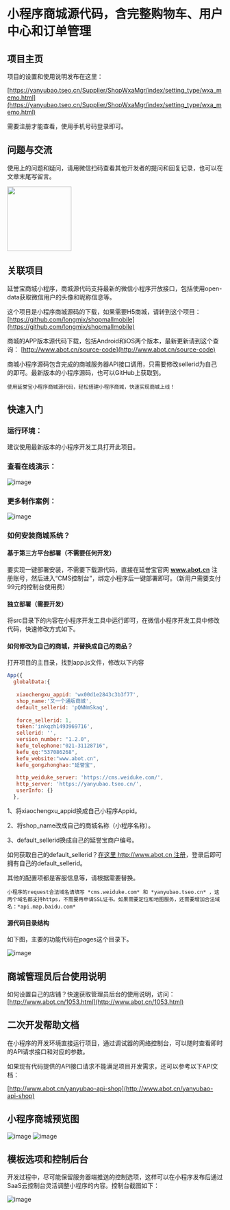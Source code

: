 # 小程序商城源代码，含完整购物车、用户中心和订单管理

## 项目主页

项目的设置和使用说明发布在这里：

[https://yanyubao.tseo.cn/Supplier/ShopWxaMgr/index/setting_type/wxa_memo.html](https://yanyubao.tseo.cn/Supplier/ShopWxaMgr/index/setting_type/wxa_memo.html)

需要注册才能查看，使用手机号码登录即可。

## 问题与交流

使用上的问题和疑问，请用微信扫码查看其他开发者的提问和回复记录，也可以在文章末尾写留言。

<img src="http://www.tseo.cn/wp-content/uploads/2020/04/9be115d08294dd9f1eb588d52d662dde.png" width="150px">


## 关联项目

延誉宝商城小程序，商城源代码支持最新的微信小程序开放接口，包括使用open-data获取微信用户的头像和昵称信息等。

这个项目是小程序商城源码的下载，如果需要H5商城，请转到这个项目：
[https://github.com/longmix/shopmallmobile](https://github.com/longmix/shopmallmobile)

商城的APP版本源代码下载，包括Android和iOS两个版本，最新更新请到这个查询：
[http://www.abot.cn/source-code](http://www.abot.cn/source-code)

商城小程序源码包含完成的商城服务器API接口调用，只需要修改sellerid为自己的即可。最新版本的小程序源码，也可以GitHub上获取到。

`使用延誉宝小程序商城源代码，轻松搭建小程序商城，快速实现商城上线！`

## 快速入门

### 运行环境：

建议使用最新版本的小程序开发工具打开此项目。

### 查看在线演示：

![image](https://raw.githubusercontent.com/longmix/shopmallminiprogram/master/doc/gh_ef882fb581e9_258.jpg)


### 更多制作案例：

![image](https://raw.githubusercontent.com/longmix/shopmallminiprogram/master/doc/qrcode_to_more_use_cases_form_shopmall_mini_program.png)


### 如何安装商城系统？

#### 基于第三方平台部署（不需要任何开发）

要实现一键部署安装，不需要下载源代码，直接在延誉宝官网 **www.abot.cn** 注册账号，然后进入“CMS控制台”，绑定小程序后一键部署即可。（新用户需要支付99元的控制台使用费）

#### 独立部署（需要开发）

将src目录下的内容在小程序开发工具中运行即可，在微信小程序开发工具中修改代码，快速修改方式如下。

#### 如何修改为自己的商城，并替换成自己的商品？

打开项目的主目录，找到app.js文件，修改以下内容

```javascript
App({
  globalData:{
	  
   xiaochengxu_appid: 'wx00d1e2843c3b3f77', 
   shop_name:'又一个通版商城',
   default_sellerid: 'pQNNmSkaq', 
   
   force_sellerid: 1, 
   token:'inkqzh1493969716',
   sellerid: '',
   version_number: "1.2.0",
   kefu_telephone:"021-31128716",
   kefu_qq:"537086268",
   kefu_website:"www.abot.cn",
   kefu_gongzhonghao:"延誉宝",
   
   http_weiduke_server: 'https://cms.weiduke.com/',
   http_server: 'https://yanyubao.tseo.cn/',
   userInfo: {}
  },
```

1、将xiaochengxu_appid换成自己小程序Appid。

2、将shop_name改成自己的商城名称（小程序名称）。

3、default_sellerid换成自己的延誉宝商户编号。


如何获取自己的default_sellerid？[在这里 http://www.abot.cn 注册](http://www.abot.cn)，登录后即可拥有自己的default_sellerid。

其他的配置项都是客服信息等，请根据需要替换。

```
小程序的request合法域名请填写 *cms.weiduke.com* 和 *yanyubao.tseo.cn* ，这两个域名都支持https，不需要再申请SSL证书。如果需要定位和地图服务，还需要增加合法域名：*api.map.baidu.com*
```

#### 源代码目录结构

如下图，主要的功能代码在pages这个目录下。

![image](https://raw.githubusercontent.com/longmix/shopmallminiprogram/master/doc/shopmall_wxa_source_code_dir_list.png)

## 商城管理员后台使用说明

如何设置自己的店铺？快速获取管理员后台的使用说明，访问：[http://www.abot.cn/1053.html](http://www.abot.cn/1053.html)

## 二次开发帮助文档

在小程序的开发环境直接运行项目，通过调试器的网络控制台，可以随时查看即时的API请求接口和对应的参数。

如果现有代码提供的API接口请求不能满足项目开发需求，还可以参考以下API文档：

[http://www.abot.cn/yanyubao-api-shop](http://www.abot.cn/yanyubao-api-shop)

## 小程序商城预览图

![image](https://raw.githubusercontent.com/longmix/shopmallminiprogram/master/doc/shop_mall_mini_program_01.jpg)
![image](https://raw.githubusercontent.com/longmix/shopmallminiprogram/master/doc/shop_mall_mini_program_02.jpg)

## 模板选项和控制后台

开发过程中，尽可能保留服务器端推送的控制选项，这样可以在小程序发布后通过SaaS云控制台灵活调整小程序的内容。控制台截图如下：

![image](https://raw.githubusercontent.com/longmix/shopmallminiprogram/master/doc/shopmall_controller.png)



